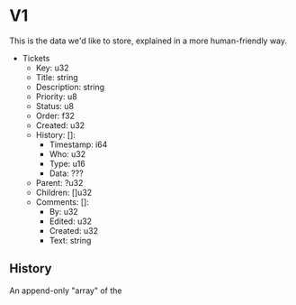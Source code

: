 # V1

This is the data we'd like to store,
explained in a more human-friendly way.

- Tickets
  - Key: u32
  - Title: string
  - Description: string
  - Priority: u8
  - Status: u8
  - Order: f32
  - Created: u32
  - History: []:
    - Timestamp: i64
    - Who: u32
    - Type: u16
    - Data: ???
  - Parent: ?u32
  - Children: []u32
  - Comments: []:
    - By: u32
    - Edited: u32
    - Created: u32
    - Text: string

## History

An append-only "array" of the 

